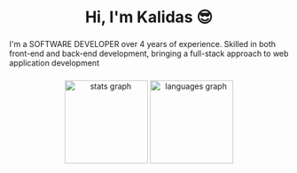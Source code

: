<h1 align="center">Hi, I'm Kalidas 😎</h1>

###

<p align="left">I'm a SOFTWARE DEVELOPER over 4 years of experience. Skilled in both front-end and back-end development, bringing a full-stack approach to web application development</p>

###

<div align="center">
  <img src="https://github-readme-stats.vercel.app/api?username=kalidas120799&hide_title=false&hide_rank=false&show_icons=true&include_all_commits=true&count_private=true&disable_animations=false&theme=dracula&locale=en&hide_border=false&order=1" height="150" alt="stats graph"  />
  <img src="https://github-readme-stats.vercel.app/api/top-langs?username=kalidas120799&locale=en&hide_title=false&layout=compact&card_width=320&langs_count=5&theme=dracula&hide_border=false&order=2" height="150" alt="languages graph"  />
</div>

###
